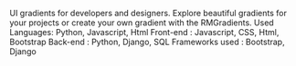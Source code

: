 UI gradients for developers and designers. Explore beautiful gradients for your projects or create your own gradient with the RMGradients. 
Used Languages: Python, Javascript, Html
Front-end : Javascript, CSS, Html, Bootstrap
Back-end : Python, Django, SQL
Frameworks used : Bootstrap, Django

